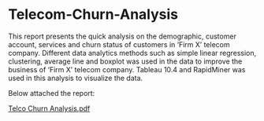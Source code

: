 # Telecom-Churn-Analysis
This report presents the quick analysis on the demographic, customer account, services and 
churn status of customers in ‘Firm X’ telecom company. Different data analytics methods such as 
simple linear regression, clustering, average line and boxplot was used in the data to improve the 
business of ‘Firm X’ telecom company. Tableau 10.4 and RapidMiner was used in this analysis to visualize the data.

Below attached the report:

[Telco Churn Analysis.pdf](https://github.com/miaoru99/Telecom-Churn-Analysis/files/6547287/Telco.Churn.Analysis.pdf)

